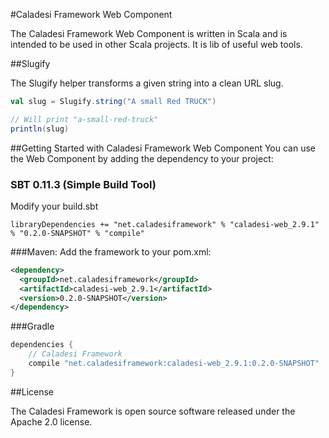 #Caladesi Framework Web Component

The Caladesi Framework Web Component is written in Scala and is intended to be used in other Scala projects. It is
lib of useful web tools.

##Slugify

The Slugify helper transforms a given string into a clean URL slug.

```scala
val slug = Slugify.string("A small Red TRUCK")

// Will print "a-small-red-truck"
println(slug)
```

##Getting Started with Caladesi Framework Web Component
You can use the Web Component by adding the dependency to your project:

### SBT 0.11.3 (Simple Build Tool)
Modify your build.sbt

    libraryDependencies += "net.caladesiframework" % "caladesi-web_2.9.1" % "0.2.0-SNAPSHOT" % "compile"

###Maven:
Add the framework to your pom.xml:

```xml
<dependency>
  <groupId>net.caladesiframework</groupId>
  <artifactId>caladesi-web_2.9.1</artifactId>
  <version>0.2.0-SNAPSHOT</version>
</dependency>
```

###Gradle
```groovy
dependencies {
    // Caladesi Framework
    compile "net.caladesiframework:caladesi-web_2.9.1:0.2.0-SNAPSHOT"
}
```

##License

The Caladesi Framework is open source software released under the Apache 2.0 license.
